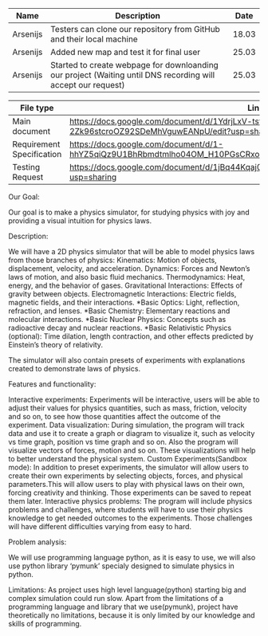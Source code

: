 

|Name|Description|Date|
|----|-----------|----|
|Arsenijs| Testers can clone our repository from GitHub and their local machine |18.03|
|Arsenijs| Added new map and test it for final user |25.03|
|Arsenijs| Started to create webpage for downloanding our project (Waiting until DNS recording will accept our request)|25.03|



|File type|Link|
|----|-----------|
|Main document|https://docs.google.com/document/d/1YdrjLxV-tsfsBy-2Zk96stcroOZ92SDeMhVguwEANpU/edit?usp=sharing|
|Requirement Specification|https://docs.google.com/document/d/1-hhYZ5qiQz9U1BhRbmdtmlho04OM_H10PGsCRxosmgg/edit?usp=sharing|
|Testing Request|https://docs.google.com/document/d/1jBq44Kqaj0euDHLlZKVQFuv9qyjdXIglMMZguoJXEmo/edit?usp=sharing|





Our Goal:

Our goal is to make a physics simulator, for studying physics with joy and providing a visual intuition for physics laws.

Description:

We will have a 2D physics simulator that will be able to model physics laws from those branches of physics:
Kinematics: Motion of objects, displacement, velocity, and acceleration.
Dynamics: Forces and Newton’s laws of motion, and also basic fluid mechanics.
Thermodynamics: Heat, energy, and the behavior of gases.
Gravitational Interactions: Effects of gravity between objects.
Electromagnetic Interactions: Electric fields, magnetic fields, and their interactions.
*Basic Optics: Light, reflection, refraction, and lenses.
*Basic Chemistry: Elementary reactions and molecular interactions.
*Basic Nuclear Physics: Concepts such as radioactive decay and nuclear reactions.
*Basic Relativistic Physics (optional): Time dilation, length contraction, and other effects predicted by Einstein’s theory of relativity.

The simulator will also contain presets of experiments with explanations created to demonstrate laws of physics.

Features and functionality:

Interactive experiments: Experiments will be interactive, users will be able to adjust their values for physics quantities, such as mass, friction, velocity and so on, to see how those quantities affect the outcome of the experiment. 
Data visualization: During simulation, the program will track data and use it to create a graph or diagram to visualize it, such as velocity vs time graph, position vs time graph and so on. Also the program will visualize vectors of forces, motion and so on. These visualizations will help to better understand the physical system.
Custom Experiments(Sandbox mode): In addition to preset experiments, the simulator will allow users to create their own experiments by selecting objects, forces, and physical parameters.This will allow users to play with physical laws on their own, forcing creativity and thinking. Those experiments can be saved to repeat them later.
Interactive physics problems: The program will include physics problems and challenges, where students will have to use their physics knowledge to get needed outcomes to the experiments. Those challenges will have different difficulties varying from easy to hard.

Problem analysis:

We will use programming language python, as it is easy to use, we will also use python library ‘pymunk’ specialy designed to simulate physics in python. 

Limitations:
As project uses high level language(python) starting big and complex simulation could run slow. Apart from the limitations of a programming language and library that we use(pymunk), project have theoretically no limitations, because it is only limited by our knowledge and skills of programming.

